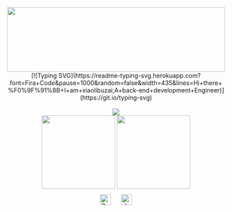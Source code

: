 <div align="center">
<img src="https://rishavanand.github.io/static/images/greetings.gif" align="center" style="width: 100%;height: 150px" />
</div>  
  

<div align="center">[![Typing SVG](https://readme-typing-svg.herokuapp.com?font=Fira+Code&pause=1000&random=false&width=435&lines=Hi+there+%F0%9F%91%8B+I+am+xiaolibuzai;A+back-end+development+Engineer)](https://git.io/typing-svg)
</div>  


</td></tr></table>  

<br/>  
<div align="center">
    <img src="https://activity-graph.herokuapp.com/graph?username=xiaolibuzai-ovo" />
</div>

<div align="center">
<span>  </span>
<img height="170px" src="https://github-readme-stats.vercel.app/api?username=xiaolibuzai-ovo" /><span>  </span><img height="170px" src="https://github-readme-stats.vercel.app/api/top-langs/?username=xiaolibuzai-ovo&layout=compact&langs_count=8" />
<span>  </span>
</div>


<div align="center">  
<a href="https://go.dev/" target="_blank"><img style="margin: 10px" src="https://profilinator.rishav.dev/skills-assets/go-original.svg" alt="Go" height="25" /></a>  
<a href="https://www.java.com/" target="_blank"><img style="margin: 10px" src="https://profilinator.rishav.dev/skills-assets/java-original-wordmark.svg" alt="Java" height="25" /></a>  
